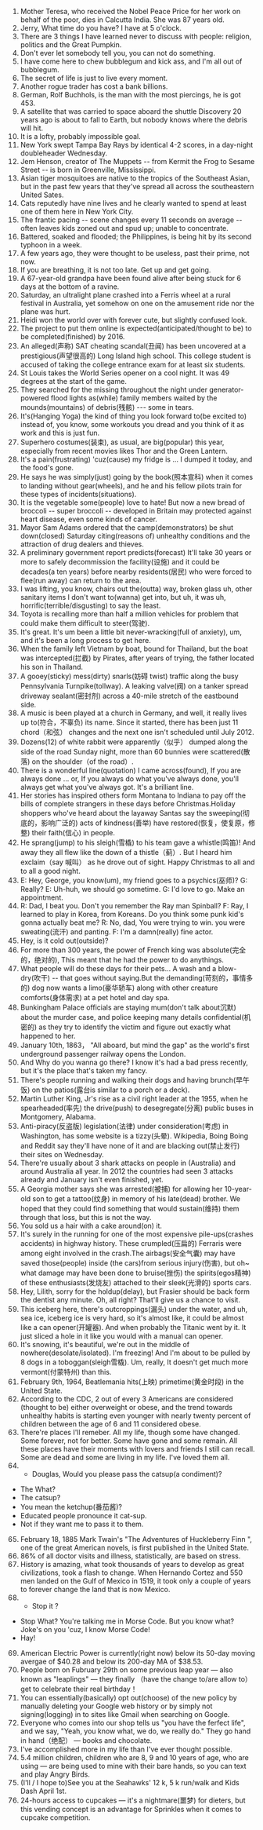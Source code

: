 1. Mother Teresa, who received the Nobel Peace Price for her work on behalf of the poor, dies in Calcutta India.
She was 87 years old.
2. Jerry, What time do you have? I have at 5 o'clock.
3. There are 3 things I have learned never to discuss with people: religion, politics and the Great Pumpkin.
4. Don't ever let somebody tell you, you can not do something.
5. I have come here to chew bubblegum and kick ass, and I'm all out of bubblegum.
6. The secret of life is just to live every moment.
7. Another rogue trader has cost a bank billions.
8. German, Rolf Buchhols, is the man with the most piercings, he is got 453.
9. A satellite that was carried to space aboard the shuttle Discovery 20 years ago is about to fall to Earth, but nobody knows where the debris will hit.
10. It is a lofty, probably impossible goal.
11. New York swept Tampa Bay Rays by identical 4-2 scores, in a day-night doubleheader Wednesday.
12. Jem Henson, creator of The Muppets -- from Kermit the Frog to Sesame Street -- is born in Greenville, Mississippi.
13. Asian tiger mosquitoes are native to the tropics of the Southeast Asian, but in the past few years that they've spread all across the southeastern United Sates.
14. Cats reputedly have nine lives and he clearly wanted to spend at least one of them here in New York City.
15. The frantic pacing -- scene changes every 11 seconds on average -- often leaves kids zoned out and spud up; unable to concentrate.
16. Battered, soaked and flooded; the Philippines, is being hit by its second typhoon in a week.
17. A few years ago, they were thought to be useless, past their prime, not now.
18. If you are breathing, it is not too late. Get up and get going.
19. A 67-year-old grandpa have been found alive after being stuck for 6 days at the bottom of a ravine.
20. Saturday, an ultralight plane crashed into a Ferris wheel at a rural festival in Australia, yet somehow on one on the amusement ride nor the plane was hurt. 
21. Heidi won the world over with forever cute, but slightly confused look.
22. The project to put them online is expected(anticipated/thought to be) to be completed(finished) by 2016.
23. An alleged(声称) SAT cheating scandal(丑闻) has been uncovered at a prestigious(声望很高的) Long Island high school. This college student is accused of taking the college entrance exam for at least six students.
24. St Louis takes the World Series opener on a cool night. It was 49 degrees at the start of the game.
25. They searched for the missing throughout the night under generator-powered flood lights as(while) family members waited by the mounds(mountains) of debris(残骸) --- some in tears.
26. It's(Hanging Yoga) the kind of thing you look forward to(be excited to) instead of, you know, some workouts you dread and you think of it as work and this is just fun.
27. Superhero costumes(装束), as usual, are big(popular) this year, especially from recent movies likes Thor and the Green Lantern.
28. It's a pain(frustrating) 'cuz(cause) my fridge is ... I dumped it today, and the food's gone.
29. He says he was simply(just) going by the book(照本宣科) when it comes to landing without gear(wheels), and he and his fellow pilots train for these types of incidents(situations). 
30. It is the vegetable some(people) love to hate! But now a new bread of broccoli -- super broccoli -- developed in Britain may protected against heart disease, even some kinds of cancer.
31. Mayor Sam Adams ordered that the camp(demonstrators) be shut down(closed) Saturday citing(reasons of) unhealthy conditions and the attraction of drug dealers and thieves.
32. A preliminary government report predicts(forecast) It'll take 30 years or more to safely decommission the facility(设施) and it could be decades(a ten years) before nearby residents(居民) who were forced to flee(run away) can return to the area.
33. I was lifting, you know, chairs out the(outta) way, broken glass uh, other sanitary items I don't want to(wanna) get into, but uh, it was uh, horrific(terrible/disgusting) to say the least.
34. Toyota is recalling more than half a million vehicles for problem that could make them difficult to steer(驾驶).
35. It's great. It's um been a little bit never-wracking(full of anxiety), um, and it's been a long process to get here.
36. When the family left Vietnam by boat, bound for Thailand, but the boat was intercepted(拦截) by Pirates, after years of trying, the father located his son in Thailand.
37. A gooey(sticky) mess(dirty) snarls(妨碍 twist) traffic along the busy Pennsylvania Turnpike(tollway). A leaking valve(阀) on a tanker spread driveway sealant(密封剂) across a 40-mile stretch of the eastbound side.
38. A music is been played at a church in Germany, and well, it really lives up to(符合，不辜负) its name. Since it started, there has been just 11 chord（和弦） changes and the next one isn't scheduled until July 2012.
39. Dozens(12) of white rabbit were apparently（似乎） dumped along the side of the road Sunday night, more than 60 bunnies were scattered(散落) on the shoulder（of the road）.
40. There is a wonderful line(quotation) I came across(found), If you are always done ... or, If you always do what you've always done, you'll always get what you've always got. It's a brilliant line.
41. Her stories has inspired others form Montana to Indiana to pay off the bills of complete strangers in these days before Christmas.Holiday shoppers who've heard about the layaway Santas say the sweeping(彻底的，影响广泛的) acts of kindness(善举) have restored(恢复，使复原，修整) their faith(信心) in people.
42. He sprang(jump) to his sleigh(雪橇) to his team gave a whistle(鸣笛)! And away they all flew like the down of a thistle（蓟）. But I heard him exclaim（say 喊叫） as he drove out of sight. Happy Christmas to all and to all a good night.
43. E: Hey, George, you know(um), my friend goes to a psychics(巫师)? G: Really? E: Uh-huh, we should go sometime. G: I'd love to go. Make an appointment.
44. R: Dad, I beat you. Don't you remember the Ray man Spinball? F: Ray, I learned to play in Korea, from Koreans. Do you think some punk kid's gonna actually beat me? R: No, dad, You were trying to win. you were sweating(流汗) and panting. 
F: I'm a damn(really) fine actor.
45. Hey, is it cold out(outside)?
46. For more than 300 years, the power of French king was absolute(完全的，绝对的), This meant that he had the power to do anythings.
47. What people will do these days for their pets... A wash and a blow-dry(吹干) -- that goes without saying.But the demanding(苛刻的，事情多的) dog now wants a limo(豪华轿车) along with other creature comforts(身体需求) at a pet hotel and day spa.
48. Bunkingham Palace officials are staying mum(don't talk about沉默) about the murder case, and police keeping many details confidential(机密的) as they try to identify the victim and figure out exactly what happened to her.
49. January 10th, 1863， "All aboard, but mind the gap" as the world's first underground passenger railway opens the London.
50. And Why do you wanna go there? I know it's had a bad press recently, but it's the place that's taken my fancy.
51. There's people running and walking their dogs and having brunch(早午饭) on the patios(露台is similar to a porch or a deck).
52. Martin Luther King, Jr's rise as a civil right leader at the 1955, when he spearheaded(率先) the drive(push) to desegregate(分离) public buses in Montgomery, Alabama.
53. Anti-piracy(反盗版) legislation(法律) under consideration(考虑) in Washington, has some website is a tizzy(头晕). Wikipedia, Boing Boing and Reddit say they'll have none of it and are blacking out(禁止发行) their sites on Wednesday.
54. There're usually about 3 shark attacks on people in (Australia) and around Australia all year. In 2012 the countries had seen 3 attacks already and January isn't even finished, yet.
55. A Georgia mother says she was arrested(被捕) for allowing her 10-year-old son to get a tattoo(纹身) in memory of his late(dead) brother. We hoped that they could find something that would sustain(维持) them through that loss, but this is not the way.
56. You sold us a hair with a cake around(on) it.
57. It's surely in the running for one of the most expensive pile-ups(crashes accidents) in highway history. These crumpled(压扁的) Ferraris were among eight involved in the crash.The airbags(安全气囊) may have saved those(people) inside (the cars)from serious injury(伤害), but oh~ what damage may have been done to bruise(挫伤) the spirits(egos精神) of these enthusiasts(发烧友) attached to their sleek(光滑的) sports cars.
58. Hey, Lilith, sorry for the holdup(delay), but Frasier should be back form the dentist any minute. Oh, all right? That'll give us a chance to visit.
59. This iceberg here, there's outcroppings(漏头) under the water, and uh, sea ice, iceberg ice is very hard, so it's almost like, it could be almost like a can opener(开罐器). And when probably the Titanic went by it. It just sliced a hole in it like you would with a manual can opener.
60. It's snowing, it's beautiful, we're out in the middle of nowhere(desolate/isolated). I'm freezing! And I'm about to be pulled by 8 dogs in a toboggan(sleigh雪橇). Um, really, It doesn't get much more vermont(付蒙特州) than this.
61. February 9th, 1964, Beatlemania hits(上映) primetime(黄金时段) in the United State.
62. According to the CDC, 2 out of every 3 Americans are considered (thought to be) either overweight or obese, and the trend towards unhealthy habits is starting even younger with nearly twenty percent of children between the age of 6 and 11 considered obese.
63. There're places I'll remeber. All my life, though some have changed. Some forever, not for better. Some have gone and some remain. All these places have their moments with lovers and friends I still can recall. Some are dead and some are living in my life. I've loved them all.
64. - Douglas, Would you please pass the catsup(a condiment)?
   - The What?
   - The catsup?
   - You mean the ketchup(番茄酱)?
   - Educated people pronounce it cat-sup.
   - Not if they want me to pass it to them.
65. February 18, 1885 Mark Twain's "The Adventures of Huckleberry Finn ", one of the great American novels, is first published in the United State.
66. 86% of all doctor visits and illness, statistically, are based on stress.
67. History is amazing, what took thousands of years to develop as great civilizations, took a flash to change. When Hernando Cortez and 550 men landed on the Gulf of Mexico in 1519, it took only a couple of years to forever change the land that is now Mexico. 
68. - Stop it ?
   - Stop What?  You're talking me in Morse Code. But you know what? Joke's on you 'cuz, I know Morse Code!
   - Hay!
69. American Electric Power is currently(right now) below its 50-day moving avergae of  \$40.28 and below its 200-day MA of \$38.53.
70. People born on Fubruary 29th on some previous leap year — also known as "leaplings" — they finally （have the change to/are allow to）get to celebrate their real birthday！
71. You can essentially(basically) opt out(choose) of the new policy by manually deleting your Google web history or by simply not signing(logging) in to sites like Gmail when searching on Google.
72. Everyone who comes into our shop tells us "you have the ferfect life", and we say, "Yeah, you know what, we do, we really do." They go hand in hand（绝配） — books and chocolate.
73. I've accomplished more in my life than I've ever thought possible.
74. 5.4 million children, children who are 8, 9 and 10 years of age, who are using — are being used to mine with their bare hands, so you can text and play Angry Birds.
75. (I'll / I hope to)See you at the Seahawks' 12 k, 5 k run/walk and Kids Dash April 1st.
76. 24-hours access to cupcakes — it's a nightmare(噩梦) for dieters, but this vending concept is an advantage for Sprinkles when it comes to cupcake competition.







